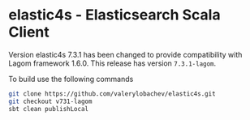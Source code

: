 elastic4s - Elasticsearch Scala Client
=========

Version elastic4s 7.3.1 has been changed to provide compatibility with Lagom framework 1.6.0. This release has version `7.3.1-lagom`.

To build use the following commands
```bash
git clone https://github.com/valerylobachev/elastic4s.git
git checkout v731-lagom
sbt clean publishLocal
```

